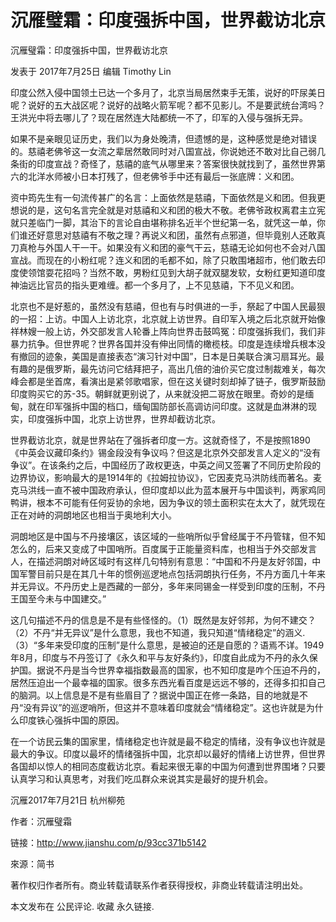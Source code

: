 # 沉雁璧霜：印度强拆中国，世界截访北京

沉雁璧霜：印度强拆中国，世界截访北京

发表于 2017年7月25日 编辑 Timothy Lin

印度公然入侵中国领土已达一个多月了，北京当局居然束手无策，说好的吓尿美日呢？说好的五大战区呢？说好的战略火箭军呢？都不见影儿。不是要武统台湾吗？王洪光中将去哪儿了？现在居然连大陆都统一不了，印军的入侵与强拆无异。

如果不是亲眼见证历史，我们以为身处晚清，但遗憾的是，这种感觉是绝对错误的。慈禧老佛爷这一女流之辈居然敢同时对八国宣战，你说她还不敢对比自己弱几条街的印度宣战？奇怪了，慈禧的底气从哪里来？答案很快就找到了，虽然世界第六的北洋水师被小日本打残了，但老佛爷手中还有最后一张底牌：义和团。

资中筠先生有一句流传甚广的名言：上面依然是慈禧，下面依然是义和团。但我更想说的是，这句名言完全就是对慈禧和义和团的极大不敬。老佛爷政权离君主立宪就只差临门一脚，其治下的言论自由堪称排名近半个世纪第一名，就凭这一单，你们谁还好意思对慈禧有不敬之理？再说义和团，虽然有点邪道，但毕竟别人还敢真刀真枪与外国人干一干。如果没有义和团的豪气干云，慈禧无论如何也不会对八国宣战。而现在的小粉红呢？连义和团的毛都不如，除了只敢围堵超市，他们敢去印度使领馆耍花招吗？当然不敢，男粉红见到大胡子就双腿发软，女粉红更知道印度神油远比官员的指头更难缠。都一个多月了，上不见慈禧，下不见义和团。

北京也不是好惹的，虽然没有慈禧，但也有与时俱进的一手，祭起了中国人民最狠的一招：上访。中国人上访北京，北京就上访世界。自印军入境之后北京就开始像祥林嫂一般上访，外交部发言人轮番上阵向世界击鼓鸣冤：印度强拆我们，我们非暴力抗争。但世界呢？世界各国并没有伸出同情的橄榄枝。印度是连续增兵根本没有撤回的迹象，美国是直接表态“演习针对中国”，日本是日美联合演习扇耳光。最有趣的是俄罗斯，最先访问它结拜把子，高出几倍的油价买它度过制裁难关，每次峰会都是坐首席，看演出是紧邻歌唱家，但在这关键时刻却掉了链子，俄罗斯鼓励印度购买它的苏-35。朝鲜就更别说了，从来就没把二哥放在眼里。奇妙的是缅甸，就在印军强拆中国的档口，缅甸国防部长高调访问印度。这就是血淋淋的现实，印度强拆中国，北京上访世界，世界却截访北京。

世界截访北京，就是世界站在了强拆者印度一方。这就奇怪了，不是按照1890《中英会议藏印条约》锡金段没有争议吗？但这是北京外交部发言人定义的“没有争议”。在该条约之后，中国经历了政权更迭，中英之间又签署了不同历史阶段的边界协议，影响最大的是1914年的《拉姆拉协议》，它因麦克马洪防线而著名。麦克马洪线一直不被中国政府承认，但印度却以此为蓝本展开与中国谈判，两家鸡同鸭讲，根本不可能有任何妥协的余地，因为争议的领土面积实在太大了，就凭现在正在对峙的洞朗地区也相当于奥地利大小。

洞朗地区是中国与不丹接壤区，该区域的一些哨所似乎曾经属于不丹管辖，但不知怎么的，后来又变成了中国哨所。百度属于正能量资料库，也相当于外交部发言人，在描述洞朗对峙区域时有这样几句特别有意思：“中国和不丹是友好邻国，中国军警目前只是在其几十年的惯例巡逻地点包括洞朗执行任务，不丹方面几十年来并无异议。不丹历史上是西藏的一部分，多年来同锡金一样受到印度的压制，不丹王国至今未与中国建交。”

这几句描述不丹的信息是不是有些怪怪的。（1）既然是友好邻邦，为何不建交？（2）不丹“并无异议”是什么意思，我也不知道，我只知道“情绪稳定”的涵义.（3）“多年来受印度的压制”是什么意思，是被迫的还是自愿的？语焉不详。1949年8月，印度与不丹签订了《永久和平与友好条约》，印度自此成为不丹的永久保护国。据说不丹是当今世界幸福指数最高的国家，也不知印度是咋个压迫不丹的，居然压迫出一个最幸福的国家。很多东西光看百度是远远不够的，还得多扣扣自己的脑洞。以上信息是不是有些眉目了？据说中国正在修一条路，目的地就是不丹“没有异议”的巡逻哨所，但这并不意味着印度就会“情绪稳定”。这也许就是为什么印度铁心强拆中国的原因。

在一个访民云集的国家里，情绪稳定也许就是最不稳定的情绪，没有争议也许就是最大的争议。印度以最坏的情绪强拆中国，北京却以最好的情绪上访世界，但世界各国却以惊人的相同态度截访北京。看起来很无辜的中国为何遭到世界围堵？只要认真学习和认真思考，对我们吃瓜群众来说其实是最好的提升机会。

沉雁2017年7月21日 杭州柳苑

作者：沉雁璧霜

链接：http://www.jianshu.com/p/93cc371b5142

來源：简书

著作权归作者所有。商业转载请联系作者获得授权，非商业转载请注明出处。

本文发布在 公民评论. 收藏 永久链接.
